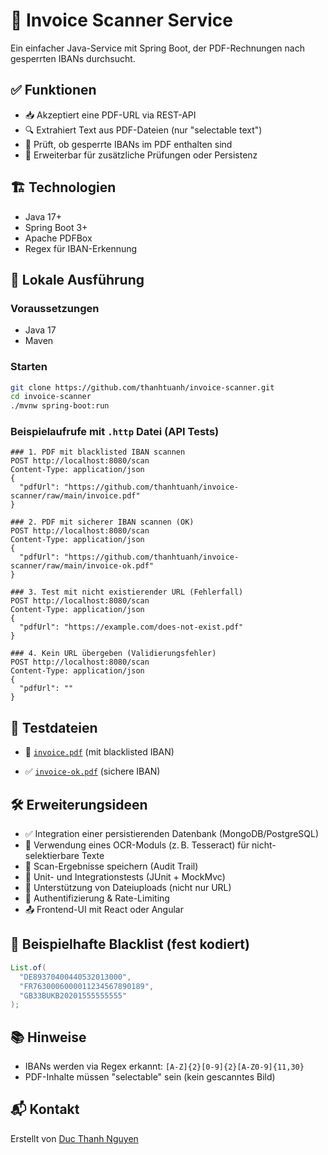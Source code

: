 # 📄 Invoice Scanner Service

Ein einfacher Java-Service mit Spring Boot, der PDF-Rechnungen nach gesperrten IBANs durchsucht.

## ✅ Funktionen

- 📥 Akzeptiert eine PDF-URL via REST-API
- 🔍 Extrahiert Text aus PDF-Dateien (nur "selectable text")
- 🚫 Prüft, ob gesperrte IBANs im PDF enthalten sind
- 🧱 Erweiterbar für zusätzliche Prüfungen oder Persistenz

## 🏗️ Technologien

- Java 17+
- Spring Boot 3+
- Apache PDFBox
- Regex für IBAN-Erkennung

## 🚀 Lokale Ausführung

### Voraussetzungen

- Java 17
- Maven

### Starten

```bash
git clone https://github.com/thanhtuanh/invoice-scanner.git
cd invoice-scanner
./mvnw spring-boot:run
```

### Beispielaufrufe mit `.http` Datei (API Tests)

```http
### 1. PDF mit blacklisted IBAN scannen
POST http://localhost:8080/scan
Content-Type: application/json
{
  "pdfUrl": "https://github.com/thanhtuanh/invoice-scanner/raw/main/invoice.pdf"
}

### 2. PDF mit sicherer IBAN scannen (OK)
POST http://localhost:8080/scan
Content-Type: application/json
{
  "pdfUrl": "https://github.com/thanhtuanh/invoice-scanner/raw/main/invoice-ok.pdf"
}

### 3. Test mit nicht existierender URL (Fehlerfall)
POST http://localhost:8080/scan
Content-Type: application/json
{
  "pdfUrl": "https://example.com/does-not-exist.pdf"
}

### 4. Kein URL übergeben (Validierungsfehler)
POST http://localhost:8080/scan
Content-Type: application/json
{
  "pdfUrl": ""
}
```

## 🧪 Testdateien

- 🛑 [`invoice.pdf`](https://github.com/thanhtuanh/invoice-scanner/raw/main/invoice.pdf) (mit blacklisted IBAN)  


- ✅ [`invoice-ok.pdf`](https://github.com/thanhtuanh/invoice-scanner/raw/main/invoice-ok.pdf) (sichere IBAN)  


## 🛠 Erweiterungsideen

- ✅ Integration einer persistierenden Datenbank (MongoDB/PostgreSQL)
- 🧠 Verwendung eines OCR-Moduls (z. B. Tesseract) für nicht-selektierbare Texte
- 🧾 Scan-Ergebnisse speichern (Audit Trail)
- 🧪 Unit- und Integrationstests (JUnit + MockMvc)
- 📑 Unterstützung von Dateiuploads (nicht nur URL)
- 🔐 Authentifizierung & Rate-Limiting
- 📤 Frontend-UI mit React oder Angular

## 📄 Beispielhafte Blacklist (fest kodiert)

```java
List.of(
  "DE89370400440532013000",
  "FR7630006000011234567890189",
  "GB33BUKB20201555555555"
);
```

## 📚 Hinweise

- IBANs werden via Regex erkannt: `[A-Z]{2}[0-9]{2}[A-Z0-9]{11,30}`
- PDF-Inhalte müssen "selectable" sein (kein gescanntes Bild)

## 📬 Kontakt

Erstellt von [Duc Thanh Nguyen](https://github.com/thanhtuanh)

